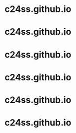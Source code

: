 # c24ss.github.io
# c24ss.github.io
# c24ss.github.io
# c24ss.github.io
# c24ss.github.io
# c24ss.github.io
